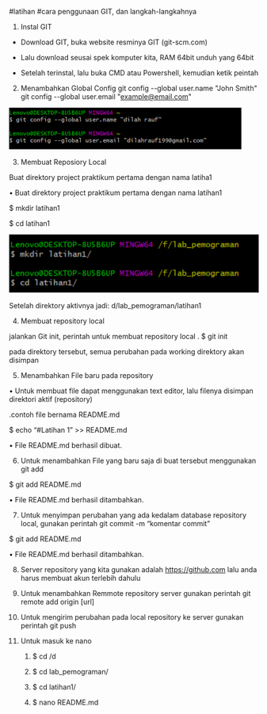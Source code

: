 ﻿#latihan 
#cara penggunaan GIT, dan langkah-langkahnya

1. Instal GIT

- Download GIT, buka website resminya GIT (git-scm.com)

- Lalu download seusai spek komputer kita, RAM 64bit unduh yang 64bit

- Setelah terinstal, lalu buka CMD atau Powershell, kemudian ketik peintah

2. Menambahkan Global Config
git
 config --global user.name "John Smith"
git
 config --global user.email "example@email.com"

![picture config](https://github.com/dilah199/latihan-1/blob/master/picture/userrrr.PNG)

3. Membuat Reposiory Local

Buat direktory project praktikum pertama dengan nama latiha1

• Buat direktory project praktikum pertama dengan nama latihan1

$ mkdir latihan1

$ cd latihan1

![picture config](https://github.com/dilah199/latihan-1/blob/master/picture/gthy.PNG)

Setelah direktory aktivnya jadi: d/lab_pemograman/latihan1

4. Membuat repository local

jalankan Git init, perintah untuk membuat repository local
.
$ git init

pada direktory tersebut, semua perubahan pada working direktory akan disimpan

5. Menambahkan File baru pada repository

• Untuk membuat file dapat menggunakan text editor, lalu filenya disimpan direktori aktif (repository)

.contoh file bernama README.md

$ echo “#Latihan 1” >> README.md

• File README.md berhasil dibuat.

6. Untuk menambahkan File yang baru saja di buat tersebut menggunakan git add

$ git add README.md

• File README.md berhasil ditambahkan.

7. Untuk menyimpan perubahan yang ada kedalam database repository local, gunakan perintah git commit -m “komentar commit”

$ git add README.md

• File README.md berhasil ditambahkan.

8. Server repository yang kita gunakan adalah https://github.com lalu anda harus membuat akun terlebih dahulu

9. Untuk menambahkan Remmote repository server gunakan perintah git remote add origin [url]

10. Untuk mengirim perubahan pada local repository ke server gunakan perintah git push

11. Untuk masuk ke nano

    1. $ cd /d

    2. $ cd lab_pemograman/

    3. $ cd latihan1/

    4. $ nano README.md
